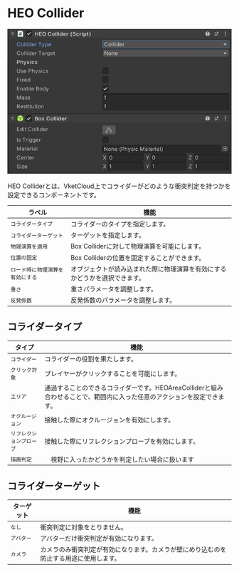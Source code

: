 # HEO Collider
![HEOCollider](img/HEOCollider.jpg)

HEO Colliderとは、VketCloud上でコライダーがどのような衝突判定を持つかを設定できるコンポーネントです。

| ラベル | 機能 |
| ---- | ---- |
| `コライダータイプ` | コライダーのタイプを指定します。 |
| `コライダーターゲット` | ターゲットを指定します。 |
| `物理演算を適用` | Box Colliderに対して物理演算を可能にします。 |
| `位置の固定` | Box Colliderの位置を固定することができます。 |
| `ロード時に物理演算を有効にする` | オブジェクトが読み込まれた際に物理演算を有効にするかどうかを選択できます。 |
| `重さ` | 重さパラメータを調整します。 |
| `反発係数` | 反発係数のパラメータを調整します。 |

## コライダータイプ
| タイプ | 機能 |
| ---- | ---- |
| `コライダー` | コライダーの役割を果たします。 | 
| `クリック対象` | プレイヤーがクリックすることを可能にします。|
| `エリア` | 通過することのできるコライダーです。HEOAreaColliderと組み合わせることで、範囲内に入った任意のアクションを設定できます。 | 
| `オクルージョン` | 接触した際にオクルージョンを有効にします。 |
| `リフレクションプローブ` | 接触した際にリフレクションプローブを有効にします。 |
| `描画判定` |　視野に入ったかどうかを判定したい場合に扱います  |


## コライダーターゲット
| ターゲット | 機能 |
| ---- | ---- |
| `なし` | 衝突判定に対象をとりません。 |
| `アバター` | アバターだけ衝突判定が有効になります。 |
| `カメラ` | カメラのみ衝突判定が有効になります。カメラが壁にめり込むのを防止する用途に使用します。 |
